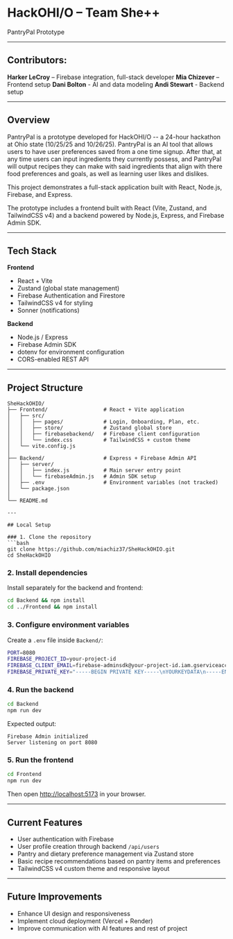 # HackOHI/O – Team She++
PantryPal Prototype

---

## Contributors:
**Harker LeCroy** – Firebase integration, full-stack developer
**Mia Chizever** – Frontend setup
**Dani Bolton** - AI and data modeling
**Andi Stewart** - Backend setup

---

## Overview

PantryPal is a prototype developed for HackOHI/O -- a 24-hour hackathon at Ohio state (10/25/25 and 10/26/25). PantryPal is an AI tool that allows users to have user preferences saved from a one time signup. After that, at any time users can input ingredients they currently possess, and PantryPal will output recipes they can make with said ingredients that align with there food preferences and goals, as well as learning user likes and dislikes.   

This project demonstrates a full-stack application built with React, Node.js, Firebase, and Express.

The prototype includes a frontend built with React (Vite, Zustand, and TailwindCSS v4) and a backend powered by Node.js, Express, and Firebase Admin SDK.

---

## Tech Stack

**Frontend**
- React + Vite
- Zustand (global state management)
- Firebase Authentication and Firestore
- TailwindCSS v4 for styling
- Sonner (notifications)

**Backend**
- Node.js / Express
- Firebase Admin SDK
- dotenv for environment configuration
- CORS-enabled REST API

---

## Project Structure

```plaintext
SheHackOHIO/
├── Frontend/                  # React + Vite application
│   ├── src/
│   │   ├── pages/             # Login, Onboarding, Plan, etc.
│   │   ├── store/             # Zustand global store
│   │   ├── firebasebackend/   # Firebase client configuration
│   │   └── index.css          # TailwindCSS + custom theme
│   └── vite.config.js
│
├── Backend/                   # Express + Firebase Admin API
│   ├── server/
│   │   ├── index.js           # Main server entry point
│   │   └── firebaseAdmin.js   # Admin SDK setup
│   ├── .env                   # Environment variables (not tracked)
│   └── package.json
│
└── README.md

---

## Local Setup

### 1. Clone the repository
```bash
git clone https://github.com/miachiz37/SheHackOHIO.git
cd SheHackOHIO
```

### 2. Install dependencies
Install separately for the backend and frontend:
```bash
cd Backend && npm install
cd ../Frontend && npm install
```

### 3. Configure environment variables
Create a `.env` file inside `Backend/`:
```bash
PORT=8080
FIREBASE_PROJECT_ID=your-project-id
FIREBASE_CLIENT_EMAIL=firebase-adminsdk@your-project-id.iam.gserviceaccount.com
FIREBASE_PRIVATE_KEY="-----BEGIN PRIVATE KEY-----\nYOURKEYDATA\n-----END PRIVATE KEY-----\n"
```

### 4. Run the backend
```bash
cd Backend
npm run dev
```
Expected output:
```
Firebase Admin initialized
Server listening on port 8080
```

### 5. Run the frontend
```bash
cd Frontend
npm run dev
```
Then open [http://localhost:5173](http://localhost:5173) in your browser.

---

## Current Features

- User authentication with Firebase  
- User profile creation through backend `/api/users`  
- Pantry and dietary preference management via Zustand store  
- Basic recipe recommendations based on pantry items and preferences  
- TailwindCSS v4 custom theme and responsive layout  

---

## Future Improvements

- Enhance UI design and responsiveness  
- Implement cloud deployment (Vercel + Render)  
- Improve communication with AI features and rest of project
